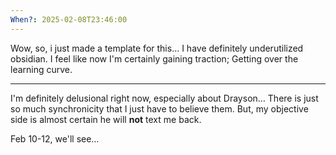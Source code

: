 ```yaml
---
When?: 2025-02-08T23:46:00
---
```

Wow, so, i just made a template for this… I have definitely underutilized obsidian. I feel like now I'm certainly gaining traction; Getting over the learning curve.

---

I'm definitely delusional right now, especially about Drayson… There is just so much synchronicity that I just have to believe them. But, my objective side is almost certain he will **not** text me back.

Feb 10-12, we'll see…